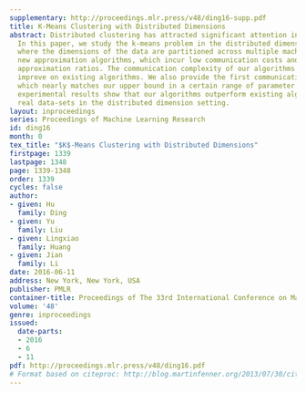 ```yaml
---
supplementary: http://proceedings.mlr.press/v48/ding16-supp.pdf
title: K-Means Clustering with Distributed Dimensions
abstract: Distributed clustering has attracted significant attention in recent years.
  In this paper, we study the k-means problem in the distributed dimension setting,
  where the dimensions of the data are partitioned across multiple machines. We provide
  new approximation algorithms, which incur low communication costs and achieve constant
  approximation ratios. The communication complexity of our algorithms significantly
  improve on existing algorithms. We also provide the first communication lower bound,
  which nearly matches our upper bound in a certain range of parameter setting. Our
  experimental results show that our algorithms outperform existing algorithms on
  real data-sets in the distributed dimension setting.
layout: inproceedings
series: Proceedings of Machine Learning Research
id: ding16
month: 0
tex_title: "$K$-Means Clustering with Distributed Dimensions"
firstpage: 1339
lastpage: 1348
page: 1339-1348
order: 1339
cycles: false
author:
- given: Hu
  family: Ding
- given: Yu
  family: Liu
- given: Lingxiao
  family: Huang
- given: Jian
  family: Li
date: 2016-06-11
address: New York, New York, USA
publisher: PMLR
container-title: Proceedings of The 33rd International Conference on Machine Learning
volume: '48'
genre: inproceedings
issued:
  date-parts:
  - 2016
  - 6
  - 11
pdf: http://proceedings.mlr.press/v48/ding16.pdf
# Format based on citeproc: http://blog.martinfenner.org/2013/07/30/citeproc-yaml-for-bibliographies/
---
```


